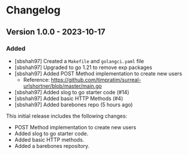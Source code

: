 # Changelog

## Version 1.0.0 - 2023-10-17

### Added
* [sbshah97] Created a `Makefile` and `golangci.yaml` file
* [sbshah97] Upgraded to go 1.21 to remove exp packages
* [sbshah97] Added POST Method implementation to create new users
  * Reference: https://github.com/timpratim/surreal-urlshortner/blob/master/main.go
* [sbshah97] Added slog to go starter code (#14)
* [sbshah97] Added basic HTTP Methods (#4)
* [sbshah97] Added barebones repo (5 hours ago)

This initial release includes the following changes:

* POST Method implementation to create new users
* Added slog to go starter code.
* Added basic HTTP methods.
* Added a barebones repository.